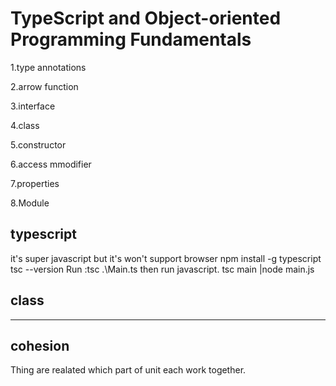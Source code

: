 # TypeScript and Object-oriented Programming Fundamentals
 
 1.type annotations

 2.arrow function 

 3.interface

 4.class

 5.constructor

 6.access mmodifier

 7.properties
 
 8.Module


 
 
 ## typescript
 
 it's super javascript but it's won't support browser
 npm install -g typescript
 tsc --version
 Run :tsc .\Main.ts then run javascript.
 tsc main |node  main.js
 
 ## class
 -----
 ## cohesion
 
 Thing are realated which part of unit each work together.
 